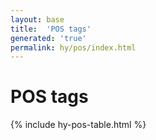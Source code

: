 ```yaml
---
layout: base
title:  'POS tags'
generated: 'true'
permalink: hy/pos/index.html
---
```


# POS tags

{% include hy-pos-table.html %}

